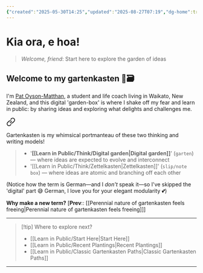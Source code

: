 ```yaml
---
{"created":"2025-05-30T14:25","updated":"2025-08-27T07:19","dg-home":true,"dg-publish":true,"dg-hide":true,"noteIcon":"signpost","aliases":["Gartenkasten index"],"dg-path":"Welcome to Pat's gartenkasten.md","permalink":"/welcome-to-pat-s-gartenkasten/","hide":true,"tags":["gardenEntry"],"dgPassFrontmatter":true}
---
```


# Kia ora, e hoa! 
> _Welcome, friend_: Start here to explore the garden of ideas

## Welcome to my gartenkasten 🌱🗃️

<p class="vcard">I'm <a class="fn url" href="https://patsitive.co.nz">Pat Oyson-Matthan</a>, a <span class="title">student and life coach</span> living in <span class="adr"><span class="region">Waikato</span>, <span class="country-name">New Zealand</span></span>, and this digital 'garden-box' is where I shake off my fear and learn in public: by sharing ideas and exploring what delights and challenges me.</p>


<div class="transclusion internal-embed is-loaded"><a class="markdown-embed-link" href="/16a-gartenkasten/" aria-label="Open link"><svg xmlns="http://www.w3.org/2000/svg" width="24" height="24" viewBox="0 0 24 24" fill="none" stroke="currentColor" stroke-width="2" stroke-linecap="round" stroke-linejoin="round" class="svg-icon lucide-link"><path d="M10 13a5 5 0 0 0 7.54.54l3-3a5 5 0 0 0-7.07-7.07l-1.72 1.71"></path><path d="M14 11a5 5 0 0 0-7.54-.54l-3 3a5 5 0 0 0 7.07 7.07l1.71-1.71"></path></svg></a><div class="markdown-embed">




Gartenkasten is my whimsical portmanteau of these two thinking and writing models! 
> - '**[[Learn in Public/Think/Digital garden\|Digital garden]]**' (`garten`) — where ideas are expected to evolve and interconnect 
> - '[[Learn in Public/Think/Zettelkasten\|Zettelkasten]]' (`slip/note box`) — where ideas are atomic and branching off each other 

(Notice how the term is German—and I _don't_ speak it—so I've skipped the 'digital' part 😅 German, I love you for your elegant modularity 💕)

**Why make a new term?**
[**Prev**:: [[Perennial nature of gartenkasten feels freeing\|Perennial nature of gartenkasten feels freeing]]]

</div></div>



--- 

> [!tip] Where to explore next?
> - [[Learn in Public/Start Here\|Start Here]]
> - [[Learn in Public/Recent Plantings\|Recent Plantings]]
> - [[Learn in Public/Classic Gartenkasten Paths\|Classic Gartenkasten Paths]]

--- 